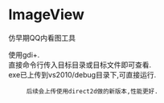 # ImageView
仿早期QQ内看图工具

使用gdi+.    
直接命令行传入目标目录或目标文件即可查看.    
exe已上传到vs2010/debug目录下,可直接运行.    
   
      
         
         后续会上传使用direct2d做的新版本,性能更好.    
